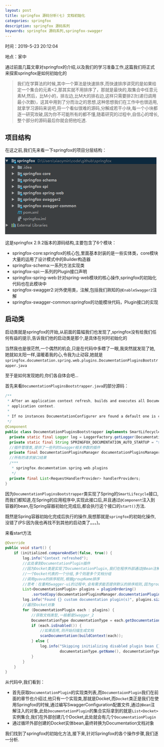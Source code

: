 ```yaml
---
layout: post
title: springfox 源码分析(七) 文档初始化
categories: springfox
description: springfox 源码系列
keywords: springfox 源码系列,springfox-swagger
---
```



时间：2019-5-23 20:12:04

地点：家中

通过前面几篇文章对springfox的介绍,以及我们的学习准备工作,这篇我们将正式来探索springfox是如何初始化的

> 我们在学算法的时候,其中一个算法是快速排序,而快速排序讲究的是如果给定一个集合的元素<2,那其实就不用排序了，那就是最快的,取集合中任意元素M,然后，比M小的，排左边,比M大的排右边,这样只需要排2次(递归调用最小次数)，这其中用到了分而治之的思想,这种思想我们在工作中也很适用,就拿学习源码来说吧,将一个看似很难的源码,分解成若干小块,每一个小块都逐一研究攻破,因为你不可能所有的都不懂,随着研究的过程中,自信心的增长,整个部分的源码最后你就会把他吃透.

## 项目结构

在这之前,我们先来看一下springfox的项目分层结构：

![](/images/springfox/springfox-construct.png)

这是springfox 2.9.2版本的源码结构,主要包含了6个模块：

- springfox-core:springfox的核心包,里面基本封装的是一些实体类，core模块大量的运用了设计模式中的Builder构造器
- springfox-schema:一系列方法实现类
- springfox-spi:一系列的Plugin接口声明
- springfox-spring-web:针对spring-web模块的核心操作,springfox的初始化代码也在此模块中
- springfox-swagger2:对外使用类，注解,包括我们熟知的`@EnableSwagger2`注解
- springfox-swagger-common:springfox的功能模块代码，Plugin接口的实现

## 启动类

启动类就是springfox的开始,从前面的篇幅我们也发现了,springfox没有给我们任何有益的提示,告诉我们他的启动类是那个,是具体在何时初始化的

当然我也是很茫然,一个偶然的机会,只是在代码中多瞟了一眼,我突然就发现了她,她就如太阳一样,温暖着我的心,令我为止动容,她就是`springfox.documentation.spring.web.plugins.DocumentationPluginsBootstrapper.java`

至于是如何发现她的,你们各自体会吧...

首先来看`DocumentationPluginsBootstrapper.java`的部分源码：

```java
/**
 * After an application context refresh, builds and executes all DocumentationConfigurer instances found in the
 * application context.
 *
 * If no instances DocumentationConfigurer are found a default one is created and executed.
 */
@Component
public class DocumentationPluginsBootstrapper implements SmartLifecycle {
  private static final Logger log = LoggerFactory.getLogger(DocumentationPluginsBootstrapper.class);
  private static final String SPRINGFOX_DOCUMENTATION_AUTO_STARTUP = "springfox.documentation.auto-startup";
  //插件管理类,提供了一些列的Swagger相关参数的插件
  private final DocumentationPluginsManager documentationPluginsManager;
  //所有的请求接口结果
  /***
   * springfox.documentation.spring.web.plugins
   */
  private final List<RequestHandlerProvider> handlerProviders;
}
```

因为`DocumentationPluginsBootstrapper`类实现了Spring的`SmartLifecycle`接口,而我们都知道,在Spring的应用程序中,实现此接口后,并且通过`@Component`注入到容器的bean,在Spring容器初始化完成后,都会执行这个接口的`start()`方法.

既然是Spring容器初始化完成后执行的操作,我想那就是`springfox`的初始化操作,没错了(PS:因为我也再找不到其他的启动类了。。。)。

来看start方法

```java
@Override
public void start() {
    if (initialized.compareAndSet(false, true)) {
        log.info("Context refreshed");
        //此处拿到DocumentationPlugin插件
        //因为Docket类是实现了DocumentationPlugin,我们在程序外部通过@Bean注解注入到Spring容器中,所以此处DocumentationPlugin的实例对象是Docket对象
        //一个Docket代表的一个分组,多个则是多个文档分组
        //调用guava的排序规则,根据groupName排序
        //思考：在重构Swagger-ui的过程中,会有需求能否提供默认的排序规则,因为groupName排序对用户来说太死板,可以提供一个order参数值来进行默认排序,这样对用户更友好
        List<DocumentationPlugin> plugins = pluginOrdering()
            .sortedCopy(documentationPluginsManager.documentationPlugins());
        log.info("Found {} custom documentation plugin(s)", plugins.size());
        //遍历Docket对象
        for (DocumentationPlugin each : plugins) {
            //获取文档类型,一般都是Swagger_2
            DocumentationType documentationType = each.getDocumentationType();
            if (each.isEnabled()) {
                //如果启用,则开始扫描生成文档
                scanDocumentation(buildContext(each));
            } else {
                log.info("Skipping initializing disabled plugin bean {} v{}",
                         documentationType.getName(), documentationType.getVersion());
            }
        }
    }
}
```

从代码中,我们看到：

- 首先获取`DocumentationPlugin`的实现类列表,而`DocumentaionPlugin`我们在前面的章节也介绍过,他只有一个实现类,那就是Docket,而`Docket`类正是我们在使用Springfox的时候,通过编写SwaggerConfiguration配置文件,通过`@Bean`注解注入的对象,此处`DocumentationPlugin`的集合实际拿到的就是`List<Docket>`实例集合,我们在外部创建几个Docket,此处就会有几个`DocumentationPlugin`
- 通过循环外部创建的Docket实体bean,最终转换为Documentation文档对象

我们找到了springfox的初始化方法,接下来,针对Springfox的各个操作步骤,我们逐一分析.


